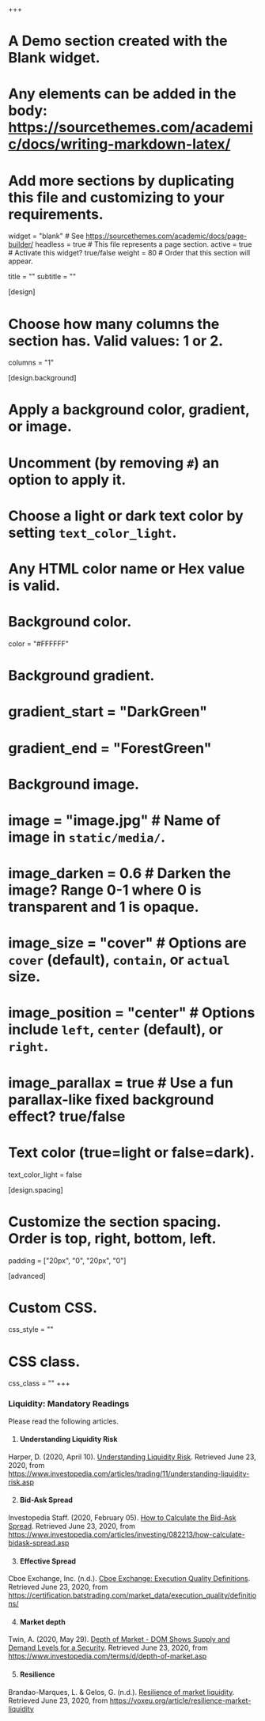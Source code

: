 +++
# A Demo section created with the Blank widget.
# Any elements can be added in the body: https://sourcethemes.com/academic/docs/writing-markdown-latex/
# Add more sections by duplicating this file and customizing to your requirements.

widget = "blank"  # See https://sourcethemes.com/academic/docs/page-builder/
headless = true  # This file represents a page section.
active = true  # Activate this widget? true/false
weight = 80  # Order that this section will appear.

title = ""
subtitle = ""

[design]
  # Choose how many columns the section has. Valid values: 1 or 2.
  columns = "1"

[design.background]
  # Apply a background color, gradient, or image.
  #   Uncomment (by removing `#`) an option to apply it.
  #   Choose a light or dark text color by setting `text_color_light`.
  #   Any HTML color name or Hex value is valid.

  # Background color.
   color = "#FFFFFF"
  
  # Background gradient.
  # gradient_start = "DarkGreen"
 # gradient_end = "ForestGreen"
  
  # Background image.
  # image = "image.jpg"  # Name of image in `static/media/`.
  # image_darken = 0.6  # Darken the image? Range 0-1 where 0 is transparent and 1 is opaque.
  # image_size = "cover"  #  Options are `cover` (default), `contain`, or `actual` size.
  # image_position = "center"  # Options include `left`, `center` (default), or `right`.
  # image_parallax = true  # Use a fun parallax-like fixed background effect? true/false
  
  # Text color (true=light or false=dark).
  text_color_light = false

[design.spacing]
  # Customize the section spacing. Order is top, right, bottom, left.
  padding = ["20px", "0", "20px", "0"]

[advanced]
 # Custom CSS. 
 css_style = ""
 
 # CSS class.
 css_class = ""
+++
<h3>Liquidity: Mandatory Readings</h3>
<p>Please read the following articles.
</p>

1. <h4>Understanding Liquidity Risk</h4>
Harper, D. (2020, April 10). [Understanding Liquidity Risk](https://www.investopedia.com/articles/trading/11/understanding-liquidity-risk.asp). Retrieved June 23, 2020, from https://www.investopedia.com/articles/trading/11/understanding-liquidity-risk.asp

2. <h4>Bid-Ask Spread </h4>
Investopedia Staff. (2020, February 05). [How to Calculate the Bid-Ask Spread](https://www.investopedia.com/articles/investing/082213/how-calculate-bidask-spread.asp). Retrieved June 23, 2020, from https://www.investopedia.com/articles/investing/082213/how-calculate-bidask-spread.asp

3. <h4>Effective Spread</h4>
Cboe Exchange, Inc. (n.d.). [Cboe Exchange: Execution Quality Definitions](https://certification.batstrading.com/market_data/execution_quality/definitions/). Retrieved June 23, 2020, from https://certification.batstrading.com/market_data/execution_quality/definitions/

4. <h4>Market depth</h4> 
Twin, A. (2020, May 29). [Depth of Market - DOM Shows Supply and Demand Levels for a Security](https://www.investopedia.com/terms/d/depth-of-market.asp). Retrieved June 23, 2020, from https://www.investopedia.com/terms/d/depth-of-market.asp

5. <h4>Resilience</h4>
Brandao-Marques, L. & Gelos, G. (n.d.). [Resilience of market liquidity](https://voxeu.org/article/resilience-market-liquidity). Retrieved June 23, 2020, from https://voxeu.org/article/resilience-market-liquidity



